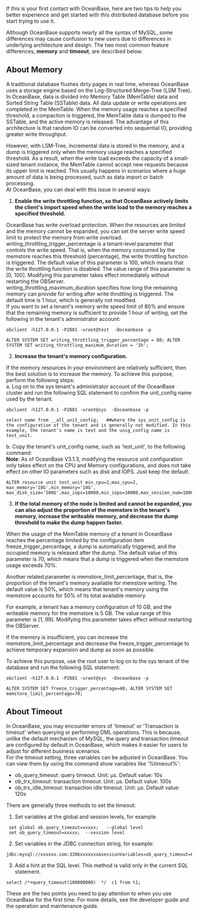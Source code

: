If this is your first contact with OceanBase, here are two tips to help you better experience and get started with this distributed database before you start trying to use it. 

Although OceanBase supports nearly all the syntax of MySQL, some differences may cause confusion to new users due to differences in underlying architecture and design. The two most common feature differences, **memory** and **timeout**, are described below. 
<a name="yZC2R"></a>
## About Memory
A traditional database flushes dirty pages in real time, whereas OceanBase uses a storage engine based on the Log-Structured Merge-Tree (LSM Tree). In OceanBase, data is divided into Memory Table (MemTable) data and Sorted String Table (SSTable) data. All data update or write operations are completed in the MemTable. When the memory usage reaches a specified threshold, a compaction is triggered, the MemTable data is dumped to the SSTable, and the active memory is released. The advantage of this architecture is that random IO can be converted into sequential IO, providing greater write throughput. 

However, with LSM-Tree, incremental data is stored in the memory, and a dump is triggered only when the memory usage reaches a specified threshold. As a result, when the write load exceeds the capacity of a small-sized tenant instance, the MemTable cannot accept new requests because its upper limit is reached. This usually happens in scenarios where a huge amount of data is being processed, such as data import or batch processing. <br />At OceanBase, you can deal with this issue in several ways:

1. **Enable the write throttling function, so that OceanBase actively limits the client's import speed when the write load to the memory reaches a specified threshold.**

OceanBase has write overload protection. When the resources are limited and the memory cannot be expanded, you can set the server write speed limit to protect the memory from write overload. <br />writing_throttling_trigger_percentage is a tenant-level parameter that controls the write speed. That is, when the memory consumed by the memstore reaches this threshold (percentage), the write throttling function is triggered. The default value of this parameter is 100, which means that the write throttling function is disabled. The value range of this parameter is [0, 100]. Modifying this parameter takes effect immediately without restarting the OBServer. <br />writing_throttling_maximum_duration specifies how long the remaining memory can provide for writing after write throttling is triggered. The default time is 1 hour, which is generally not modified. <br />If you want to set a tenant's memory write speed limit of 80% and ensure that the remaining memory is sufficient to provide 1 hour of writing, set the following in the tenant's administrator account:
```
obclient -h127.0.0.1 -P2881 -uroot@test  -Doceanbase -p

ALTER SYSTEM SET writing_throttling_trigger_percentage = 80; ALTER SYSTEM SET writing_throttling_maximum_duration = '1h';
```

2. **Increase the tenant's memory configuration.**

If the memory resources in your environment are relatively sufficient, then the best solution is to increase the memory. To achieve this purpose, perform the following steps:<br />a. Log on to the sys tenant's administrator account of the OceanBase cluster and run the following SQL statement to confirm the unit_config name used by the tenant. 
```
obclient -h127.0.0.1 -P2881 -uroot@sys  -Doceanbase -p

select name from __all_unit_config;   ##where the sys_unit_config is the configuration of the tenant and is generally not modified. In this example, the tenant's name is test and the unig_config name is test_unit.
```

b. Copy the tenant's unit_config name, such as 'test_unit', to the following command: <br />**Note**: As of OceanBase V3.1.3, modifying the resource unit configuration only takes effect on the CPU and Memory configurations, and does not take effect on other IO parameters such as disk and IOPS. Just keep the default. 
```
ALTER resource unit test_unit min_cpu=2,max_cpu=2, max_memory='10G',min_memory='10G', max_disk_size='500G',max_iops=10000,min_iops=10000,max_session_num=10000; 
```

3. **If the total memory of the node is limited and cannot be expanded, you can also adjust the proportion of the memstore in the tenant's memory, increase the writeable memory, and decrease the dump threshold to make the dump happen faster.**

When the usage of the MemTable memory of a tenant in OceanBase reaches the percentage limited by the configuration item freeze_trigger_percentage, a dump is automatically triggered, and the occupied memory is released after the dump. The default value of this parameter is 70, which means that a dump is triggered when the memstore usage exceeds 70%. 

Another related parameter is memstore_limit_percentage, that is, the proportion of the tenant's memory available for memstore writing. The default value is 50%, which means that tenant's memory using the memstore accounts for 50% of its total available memory. 

For example, a tenant has a memory configuration of 10 GB, and the writeable memory for the memstore is 5 GB. The value range of this parameter is [1, 99]. Modifying this parameter takes effect without restarting the OBServer. 

If the memory is insufficient, you can increase the memstore_limit_percentage and decrease the freeze_trigger_percentage to achieve temporary expansion and dump as soon as possible.  

To achieve this purpose, use the root user to log on to the sys tenant of the database and run the following SQL statement:
```
obclient -h127.0.0.1 -P2881 -uroot@sys  -Doceanbase -p

ALTER SYSTEM SET freeze_trigger_percentage=40; ALTER SYSTEM SET memstore_limit_percentage=70; 
```

<a name="gJvuS"></a>
## About Timeout
In OceanBase, you may encounter errors of 'timeout' or 'Transaction is timeout' when querying or performing DML operations. This is because, unlike the default mechanism of MySQL, the query and transaction timeout are configured by default in OceanBase, which makes it easier for users to adjust for different business scenarios. <br />For the timeout setting, three variables can be adjusted in OceanBase. You can view them by using the command show variables like '%timeout%':

- ob_query_timeout: query timeout. Unit: μs. Default value: 10s
- ob_trx_timeout: transaction timeout. Unit: μs. Default value: 100s
- ob_trx_idle_timeout: transaction idle timeout. Unit: μs. Default value: 120s

There are generally three methods to set the timeout:

1. Set variables at the global and session levels, for example:
```
 set global ob_query_timeout=xxxxx;   --global level
 set ob_query_timeout=xxxxx;  --session level
```

2. Set variables in the JDBC connection string, for example:
```
jdbc:mysql://xxxxxx.com:3306xxxxxxx&sessionVariables=ob_query_timeout=60000000000,ob_trx_timeout=60000000000&xxxx
```

3. Add a hint at the SQL level. This method is valid only in the current SQL statement.
```
select /*+query_timeout(100000000)  */  c1 from t1; 
```
These are the two points you need to pay attention to when you use OceanBase for the first time. For more details, see the developer guide and the operation and maintenance guide. 
